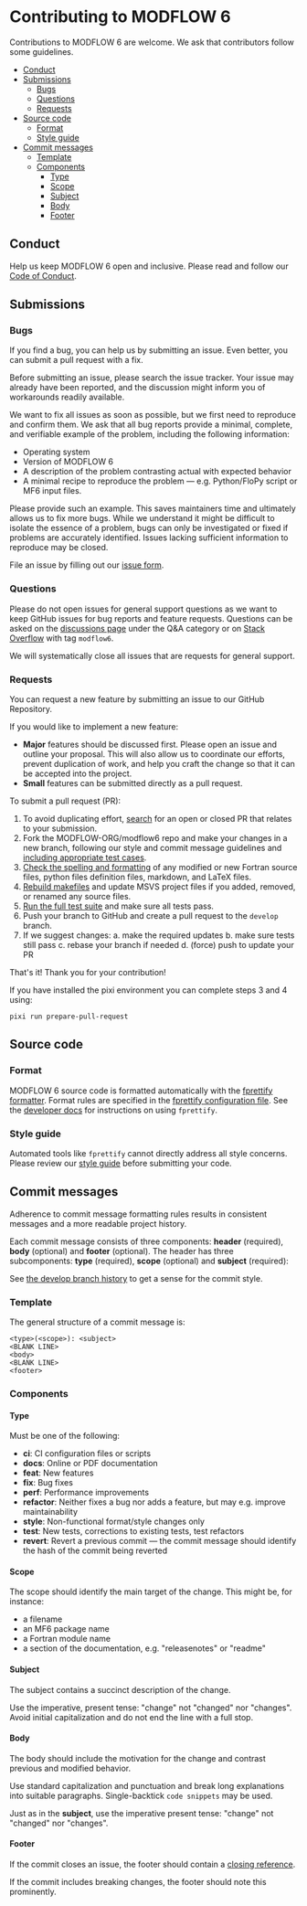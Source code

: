 # Contributing to MODFLOW 6

Contributions to MODFLOW 6 are welcome. We ask that contributors follow some guidelines.

<!-- START doctoc generated TOC please keep comment here to allow auto update -->
<!-- DON'T EDIT THIS SECTION, INSTEAD RE-RUN doctoc TO UPDATE -->

- [Conduct](#conduct)
- [Submissions](#submissions)
  - [Bugs](#bugs)
  - [Questions](#questions)
  - [Requests](#requests)
- [Source code](#source-code)
  - [Format](#format)
  - [Style guide](#style-guide)
- [Commit messages](#commit-messages)
  - [Template](#template)
  - [Components](#components)
    - [Type](#type)
    - [Scope](#scope)
    - [Subject](#subject)
    - [Body](#body)
    - [Footer](#footer)

<!-- END doctoc generated TOC please keep comment here to allow auto update -->

## Conduct

Help us keep MODFLOW 6 open and inclusive. Please read and follow our [Code of Conduct](./CODE_OF_CONDUCT.md).

## Submissions

### Bugs

If you find a bug, you can help us by submitting an issue. Even better, you can submit a pull request with a fix.

Before submitting an issue, please search the issue tracker. Your issue may already have been reported, and the discussion might inform you of workarounds readily available.

We want to fix all issues as soon as possible, but we first need to reproduce and confirm them. We ask that all bug reports provide a minimal, complete, and verifiable example of the problem, including the following information:

- Operating system
- Version of MODFLOW 6
- A description of the problem contrasting actual with expected behavior
- A minimal recipe to reproduce the problem &mdash; e.g. Python/FloPy script or MF6 input files.

Please provide such an example. This saves maintainers time and ultimately allows us to fix more bugs. While we understand it might be difficult to isolate the essence of a problem, bugs can only be investigated or fixed if problems are accurately identified. Issues lacking sufficient information to reproduce may be closed.

File an issue by filling out our [issue form](https://github.com/MODFLOW-ORG/modflow6/issues/new).

### Questions

Please do not open issues for general support questions as we want to keep GitHub issues for bug reports and feature requests. Questions can be asked on the [discussions page](https://github.com/MODFLOW-ORG/modflow6/discussions) under the Q&A category or on [Stack Overflow](https://stackoverflow.com/questions/tagged/modflow6) with tag `modflow6`.

We will systematically close all issues that are requests for general support.

### Requests

You can request a new feature by submitting an issue to our GitHub Repository.

If you would like to implement a new feature:

- **Major** features should be discussed first. Please open an issue and outline your proposal. This will also allow us to coordinate our efforts, prevent duplication of work, and help you craft the change so that it can be accepted into the project.
- **Small** features can be submitted directly as a pull request.

To submit a pull request (PR):

1. To avoid duplicating effort, [search](https://github.com/MODFLOW-ORG/modflow6/pulls) for an open or closed PR that relates to your submission.
2. Fork the MODFLOW-ORG/modflow6 repo and make your changes in a new branch, following our style and commit message guidelines and [including appropriate test cases](./DEVELOPER.md#writing-tests).
3. [Check the spelling and formatting](./DEVELOPER.md#formatting) of any modified or new Fortran source files, python files definition files, markdown, and LaTeX files.
4. [Rebuild makefiles](./DEVELOPER.md#generating-makefiles) and update MSVS project files if you added, removed, or renamed any source files.
5. [Run the full test suite](./DEVELOPER.md#running-tests) and make sure all tests pass.
6. Push your branch to GitHub and create a pull request to the `develop` branch.
7. If we suggest changes:
  a. make the required updates
  b. make sure tests still pass
  c. rebase your branch if needed
  d. (force) push to update your PR

That's it! Thank you for your contribution!

If you have installed the pixi environment you can complete steps 3 and 4 using:

```shell
pixi run prepare-pull-request
```

## Source code

### Format

MODFLOW 6 source code is formatted automatically with the [fprettify formatter](https://github.com/pseewald/fprettify). Format rules are specified in the [fprettify configuration file](.fprettify.yaml). See the [developer docs](./DEVELOPER.md#formatting) for instructions on using `fprettify`.

### Style guide

Automated tools like `fprettify` cannot directly address all style concerns. Please review our [style guide](https://modflow6.readthedocs.io/en/latest/_dev/styleguide.html) before submitting your code.

## Commit messages

Adherence to commit message formatting rules results in consistent messages and a more readable project history.

Each commit message consists of three components: **header** (required), **body** (optional) and **footer** (optional). The header has three subcomponents: **type** (required), **scope** (optional) and **subject** (required):

See [the develop branch history](https://github.com/MODFLOW-ORG/modflow6/commits/develop) to get a sense for the commit style.

### Template

The general structure of a commit message is:

```text
<type>(<scope>): <subject>
<BLANK LINE>
<body>
<BLANK LINE>
<footer>
```

### Components

#### Type

Must be one of the following:

- **ci**: CI configuration files or scripts
- **docs**: Online or PDF documentation
- **feat**: New features
- **fix**: Bug fixes
- **perf**: Performance improvements
- **refactor**: Neither fixes a bug nor adds a feature, but may e.g. improve maintainability
- **style**: Non-functional format/style changes only
- **test**: New tests, corrections to existing tests, test refactors
- **revert**: Revert a previous commit &mdash; the commit message should identify the hash of the commit being reverted

#### Scope

The scope should identify the main target of the change. This might be, for instance:

- a filename
- an MF6 package name
- a Fortran module name
- a section of the documentation, e.g. "releasenotes" or "readme"

#### Subject

The subject contains a succinct description of the change.

Use the imperative, present tense: "change" not "changed" nor "changes". Avoid initial capitalization and do not end the line with a full stop.

#### Body

The body should include the motivation for the change and contrast previous and modified behavior.

Use standard capitalization and punctuation and break long explanations into suitable paragraphs. Single-backtick `code snippets` may be used.

Just as in the **subject**, use the imperative present tense: "change" not "changed" nor "changes".

#### Footer

If the commit closes an issue, the footer should contain a [closing reference](https://help.github.com/articles/closing-issues-via-commit-messages/).

If the commit includes breaking changes, the footer should note this prominently.
